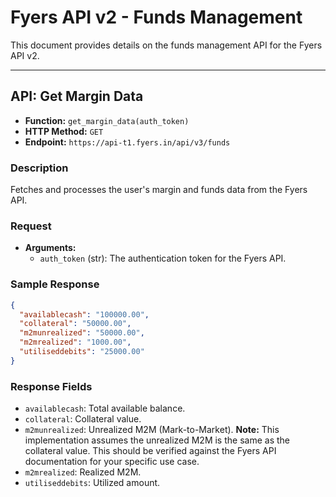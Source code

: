 # Fyers API v2 - Funds Management

This document provides details on the funds management API for the Fyers API v2.

---

## API: Get Margin Data

- **Function:** `get_margin_data(auth_token)`
- **HTTP Method:** `GET`
- **Endpoint:** `https://api-t1.fyers.in/api/v3/funds`

### Description
Fetches and processes the user's margin and funds data from the Fyers API.

### Request
- **Arguments:**
  - `auth_token` (str): The authentication token for the Fyers API.

### Sample Response
```json
{
  "availablecash": "100000.00",
  "collateral": "50000.00",
  "m2munrealized": "50000.00",
  "m2mrealized": "1000.00",
  "utiliseddebits": "25000.00"
}
```

### Response Fields
- `availablecash`: Total available balance.
- `collateral`: Collateral value.
- `m2munrealized`: Unrealized M2M (Mark-to-Market). **Note:** This implementation assumes the unrealized M2M is the same as the collateral value. This should be verified against the Fyers API documentation for your specific use case.
- `m2mrealized`: Realized M2M.
- `utiliseddebits`: Utilized amount.

